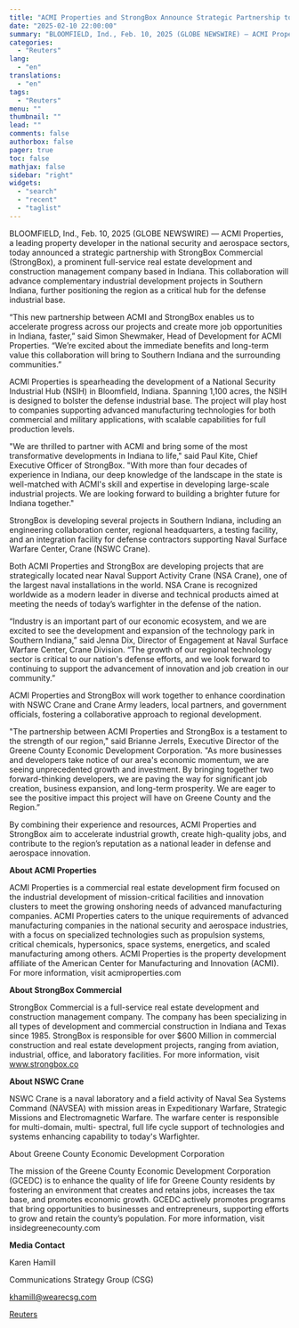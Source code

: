 ```yaml
---
title: "ACMI Properties and StrongBox Announce Strategic Partnership to Accelerate Industrial Development in Indiana"
date: "2025-02-10 22:00:00"
summary: "BLOOMFIELD, Ind., Feb. 10, 2025 (GLOBE NEWSWIRE) — ACMI Properties, a leading property developer in the national security and aerospace sectors, today announced a strategic partnership with StrongBox Commercial (StrongBox), a prominent full-service real estate development and construction management company based in Indiana. This collaboration will advance complementary industrial development..."
categories:
  - "Reuters"
lang:
  - "en"
translations:
  - "en"
tags:
  - "Reuters"
menu: ""
thumbnail: ""
lead: ""
comments: false
authorbox: false
pager: true
toc: false
mathjax: false
sidebar: "right"
widgets:
  - "search"
  - "recent"
  - "taglist"
---
```


BLOOMFIELD, Ind., Feb. 10, 2025 (GLOBE NEWSWIRE) — ACMI Properties, a leading property developer in the national security and aerospace sectors, today announced a strategic partnership with StrongBox Commercial (StrongBox), a prominent full-service real estate development and construction management company based in Indiana. This collaboration will advance complementary industrial development projects in Southern Indiana, further positioning the region as a critical hub for the defense industrial base.

“This new partnership between ACMI and StrongBox enables us to accelerate progress across our projects and create more job opportunities in Indiana, faster,” said Simon Shewmaker, Head of Development for ACMI Properties. “We’re excited about the immediate benefits and long-term value this collaboration will bring to Southern Indiana and the surrounding communities.”

ACMI Properties is spearheading the development of a National Security Industrial Hub (NSIH) in Bloomfield, Indiana. Spanning 1,100 acres, the NSIH is designed to bolster the defense industrial base. The project will play host to companies supporting advanced manufacturing technologies for both commercial and military applications, with scalable capabilities for full production levels.

"We are thrilled to partner with ACMI and bring some of the most transformative developments in Indiana to life," said Paul Kite, Chief Executive Officer of StrongBox. "With more than four decades of experience in Indiana, our deep knowledge of the landscape in the state is well-matched with ACMI's skill and expertise in developing large-scale industrial projects. We are looking forward to building a brighter future for Indiana together."

StrongBox is developing several projects in Southern Indiana, including an engineering collaboration center, regional headquarters, a testing facility, and an integration facility for defense contractors supporting Naval Surface Warfare Center, Crane (NSWC Crane).

Both ACMI Properties and StrongBox are developing projects that are strategically located near Naval Support Activity Crane (NSA Crane), one of the largest naval installations in the world. NSA Crane is recognized worldwide as a modern leader in diverse and technical products aimed at meeting the needs of today’s warfighter in the defense of the nation.

“Industry is an important part of our economic ecosystem, and we are excited to see the development and expansion of the technology park in Southern Indiana,” said Jenna Dix, Director of Engagement at Naval Surface Warfare Center, Crane Division. “The growth of our regional technology sector is critical to our nation's defense efforts, and we look forward to continuing to support the advancement of innovation and job creation in our community.”

ACMI Properties and StrongBox will work together to enhance coordination with NSWC Crane and Crane Army leaders, local partners, and government officials, fostering a collaborative approach to regional development.

"The partnership between ACMI Properties and StrongBox is a testament to the strength of our region," said Brianne Jerrels, Executive Director of the Greene County Economic Development Corporation. "As more businesses and developers take notice of our area's economic momentum, we are seeing unprecedented growth and investment. By bringing together two forward-thinking developers, we are paving the way for significant job creation, business expansion, and long-term prosperity. We are eager to see the positive impact this project will have on Greene County and the Region.”

By combining their experience and resources, ACMI Properties and StrongBox aim to accelerate industrial growth, create high-quality jobs, and contribute to the region’s reputation as a national leader in defense and aerospace innovation.

**About ACMI Properties**

ACMI Properties is a commercial real estate development firm focused on the industrial development of mission-critical facilities and innovation clusters to meet the growing onshoring needs of advanced manufacturing companies. ACMI Properties caters to the unique requirements of advanced manufacturing companies in the national security and aerospace industries, with a focus on specialized technologies such as propulsion systems, critical chemicals, hypersonics, space systems, energetics, and scaled manufacturing among others. ACMI Properties is the property development affiliate of the American Center for Manufacturing and Innovation (ACMI). For more information, visit acmiproperties.com

**About StrongBox Commercial**

StrongBox Commercial is a full-service real estate development and construction management company. The company has been specializing in all types of development and commercial construction in Indiana and Texas since 1985. StrongBox is responsible for over $600 Million in commercial construction and real estate development projects, ranging from aviation, industrial, office, and laboratory facilities. For more information, visit www.strongbox.co

**About NSWC Crane**

NSWC Crane is a naval laboratory and a field activity of Naval Sea Systems Command (NAVSEA) with mission areas in Expeditionary Warfare, Strategic Missions and Electromagnetic Warfare. The warfare center is responsible for multi-domain, multi- spectral, full life cycle support of technologies and systems enhancing capability to today's Warfighter.

About Greene County Economic Development Corporation

The mission of the Greene County Economic Development Corporation (GCEDC) is to enhance the quality of life for Greene County residents by fostering an environment that creates and retains jobs, increases the tax base, and promotes economic growth. GCEDC actively promotes programs that bring opportunities to businesses and entrepreneurs, supporting efforts to grow and retain the county’s population. For more information, visit insidegreenecounty.com

**Media Contact**

Karen Hamill

Communications Strategy Group (CSG)

khamill@wearecsg.com

[Reuters](https://www.tradingview.com/news/reuters.com,2025-02-10:newsml_GNX54rKGD:0-acmi-properties-and-strongbox-announce-strategic-partnership-to-accelerate-industrial-development-in-indiana/)
